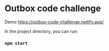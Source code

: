 # Outbox code challenge 
Demo https://outbox-code-challenge.netlify.app/



In the project directory, you can run:

### `npm start` 
